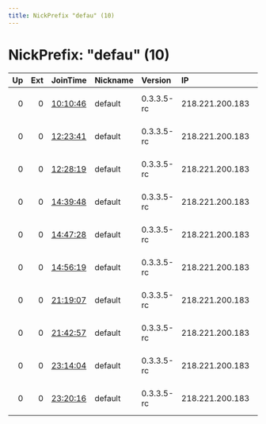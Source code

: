 ```yaml
---
title: NickPrefix "defau" (10)
---
```


# NickPrefix: "defau" (10)

|   Up |   Ext | JoinTime                                                                                            | Nickname   | Version    | IP              | AS                               | CC   |   ORp |   Dirp | OS      | Contact   |   eFamMembers |
|-----:|------:|:----------------------------------------------------------------------------------------------------|:-----------|:-----------|:----------------|:---------------------------------|:-----|------:|-------:|:--------|:----------|--------------:|
|    0 |     0 | [10:10:46](https://metrics.torproject.org/rs.html#details/E64E8A2B7F01D998EC55D991532328487C8B45F9) | default    | 0.3.3.5-rc | 218.221.200.183 | So-net Entertainment Corporation | jp   | 35047 |      0 | Windows | None      |             1 |
|    0 |     0 | [12:23:41](https://metrics.torproject.org/rs.html#details/BF43F5F2F729E6AF980D1AA65E4D327A5A57CF40) | default    | 0.3.3.5-rc | 218.221.200.183 | So-net Entertainment Corporation | jp   | 35047 |      0 | Windows | None      |             1 |
|    0 |     0 | [12:28:19](https://metrics.torproject.org/rs.html#details/804E9717EB963DD7373B8853C2DECE4F1914AAFA) | default    | 0.3.3.5-rc | 218.221.200.183 | So-net Entertainment Corporation | jp   | 35047 |      0 | Windows | None      |             1 |
|    0 |     0 | [14:39:48](https://metrics.torproject.org/rs.html#details/16427FAD51C074C4AAADC5BB9E9BE6351ED4B446) | default    | 0.3.3.5-rc | 218.221.200.183 | So-net Entertainment Corporation | jp   | 35047 |      0 | Windows | None      |             1 |
|    0 |     0 | [14:47:28](https://metrics.torproject.org/rs.html#details/7A6997698A29D9B02AAEE4C6AD051A4BECC64D1F) | default    | 0.3.3.5-rc | 218.221.200.183 | So-net Entertainment Corporation | jp   | 35047 |      0 | Windows | None      |             1 |
|    0 |     0 | [14:56:19](https://metrics.torproject.org/rs.html#details/9A923B076A84F1863FD55B3C3E094CDC03A3538A) | default    | 0.3.3.5-rc | 218.221.200.183 | So-net Entertainment Corporation | jp   | 35047 |      0 | Windows | None      |             1 |
|    0 |     0 | [21:19:07](https://metrics.torproject.org/rs.html#details/5232E3616F95D72BB7807F3AB80D3AD2AF4E2DA7) | default    | 0.3.3.5-rc | 218.221.200.183 | So-net Entertainment Corporation | jp   | 35047 |      0 | Windows | None      |             1 |
|    0 |     0 | [21:42:57](https://metrics.torproject.org/rs.html#details/3DE4933AB2566162F047F4E166421BD177953F3D) | default    | 0.3.3.5-rc | 218.221.200.183 | So-net Entertainment Corporation | jp   | 35047 |      0 | Windows | None      |             1 |
|    0 |     0 | [23:14:04](https://metrics.torproject.org/rs.html#details/363566C08B8A7D96DDA01B57879806DCBD8C4166) | default    | 0.3.3.5-rc | 218.221.200.183 | So-net Entertainment Corporation | jp   | 35047 |      0 | Windows | None      |             1 |
|    0 |     0 | [23:20:16](https://metrics.torproject.org/rs.html#details/364FCEA1279AE6FF095B438DDE0CC360B8127422) | default    | 0.3.3.5-rc | 218.221.200.183 | So-net Entertainment Corporation | jp   | 35047 |      0 | Windows | None      |             1 |
